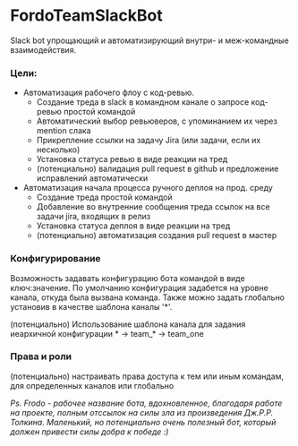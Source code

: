 # FordoTeamSlackBot
Slack bot упрощающий и автоматизирующий внутри- и меж-командные взаимодействия.

### Цели:
* Автоматизация рабочего флоу с код-ревью.
  * Создание треда в slack в командном канале о запросе код-ревью простой командой
  * Автоматический выбор ревьюверов, с упоминанием их через mention слака
  * Прикрепление ссылки на задачу Jira (или задачи, если их несколько)
  * Установка статуса ревью в виде реакции на тред
  * (потенциально) валидация pull request в github и предложение исправлений автоматически
* Автоматизация начала процесса ручного деплоя на прод. среду
  *  Создание треда простой командой
  *  Добавление во внутренние сообщения треда ссылок на все задачи jira, входящих в релиз
  *  Установка статуса деплоя в виде реакции на тред
  *  (потенциально) автоматизация создания pull request в мастер

### Конфигурирование
Возможность задавать конфигурацию бота командой в виде ключ:значение. 
По умолчанию конфигурация задабется на уровне канала, откуда была вызвана команда. 
Также можно задать глобально установив в качестве шаблона каналы '*'. 

(потенциально) Использование шаблона канала для задания иеархичной конфигурации * -> team_* -> team_one

### Права и роли
 (потенциально) настраивать права доступа к тем или иным командам, для определенных каналов или глобально
 
_Ps. Frodo - рабочее название бота, вдохновленное, благодаря работе на проекте, полным отссылок на силы зла из произведения Дж.Р.Р. Толкина. 
Маленький, но потенциально очень полезный бот, который должен привести силы добра к победе :)_
